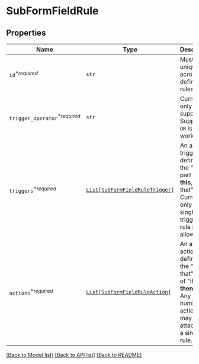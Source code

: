 # SubFormFieldRule



## Properties
Name | Type | Description | Notes
------------ | ------------- | ------------- | -------------
| `id`<sup>*_required_</sup> | ```str``` |  Must be unique across all defined rules.  |  |
| `trigger_operator`<sup>*_required_</sup> | ```str``` |  Currently only `AND` is supported. Support for `OR` is being worked on.  |  [default to 'AND'] |
| `triggers`<sup>*_required_</sup> | [```List[SubFormFieldRuleTrigger]```](SubFormFieldRuleTrigger.md) |  An array of trigger definitions, the &quot;if this&quot; part of &quot;**if this**, then that&quot;. Currently only a single trigger per rule is allowed.  |  |
| `actions`<sup>*_required_</sup> | [```List[SubFormFieldRuleAction]```](SubFormFieldRuleAction.md) |  An array of action definitions, the &quot;then that&quot; part of &quot;if this, **then that**&quot;. Any number of actions may be attached to a single rule.  |  |

[[Back to Model list]](../README.md#documentation-for-models) [[Back to API list]](../README.md#documentation-for-api-endpoints) [[Back to README]](../README.md)

